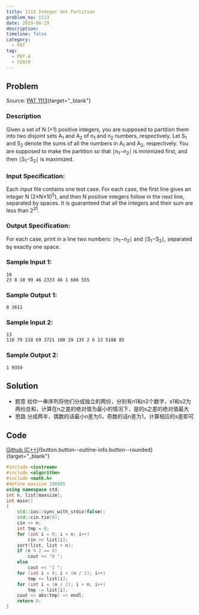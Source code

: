 ```yaml
---
title: 1113 Integer Set Partition
problem_no: 1113
date: 2019-08-29
description: 
timeline: false
category:
  - PAT
tag:
  - PAT-A
  - Y2019
---
```


<!--more-->

## Problem

Source: [PAT 1113](){target="_blank"}

### Description

Given a set of N (>1) positive integers, you are supposed to partition them into two disjoint sets A<sub>1</sub> and
A<sub>2</sub> of n<sub>1</sub> and n<sub>2</sub> numbers, respectively. Let S<sub>1</sub> and S<sub>2</sub> denote the
sums of all the numbers in A<sub>1</sub> and A<sub>2</sub>, respectively. You are supposed to make the partition so that
∣n<sub>1</sub>−n<sub>2</sub>∣ is minimized first, and then ∣S<sub>1</sub>−S<sub>2</sub>∣ is maximized.

### Input Specification:

Each input file contains one test case. For each case, the first line gives an integer N (2≤N≤10<sup>5</sup>), and then
N positive integers follow in the next line, separated by spaces. It is guaranteed that all the integers and their sum
are less than 2<sup>31</sup>.

### Output Specification:

For each case, print in a line two numbers: ∣n<sub>1</sub>−n<sub>2</sub>∣ and ∣S<sub>1</sub>−S<sub>2</sub>∣, separated
by exactly one space.

### Sample Input 1:

```
10
23 8 10 99 46 2333 46 1 666 555
```

### Sample Output 1:

```
0 3611
```

### Sample Input 2:

```
13
110 79 218 69 3721 100 29 135 2 6 13 5188 85
```

### Sample Output 2:

```
1 9359
```

## Solution

- 题意 给你一串序列将他们分成独立的两份，分别有n1和n2个数字，s1和s2为两份总和，计算在n之差的绝对值为最小的情况下，是的s之差的绝对值最大
- 思路 分成两半，偶数的话最小n差为0，奇数的话n差为1，计算相应的s差即可

## Code

[Github (C++)](https://github.com/Alomerry/algorithm/blob/master/pat/a/){button.button--outline-info.button--rounded}{target="_blank"}


```cpp
#include <iostream>
#include <algorithm>
#include <math.h>
#define maxsize 100005
using namespace std;
int n, list[maxsize];
int main()
{
    std::ios::sync_with_stdio(false);
    std::cin.tie(0);
    cin >> n;
    int tmp = 0;
    for (int i = 0; i < n; i++)
        cin >> list[i];
    sort(list, list + n);
    if (n % 2 == 0)
        cout << "0 ";
    else
        cout << "1 ";
    for (int i = 0; i < (n / 2); i++)
        tmp += list[i];
    for (int i = (n / 2); i < n; i++)
        tmp -= list[i];
    cout << abs(tmp) << endl;
    return 0;
}
```
